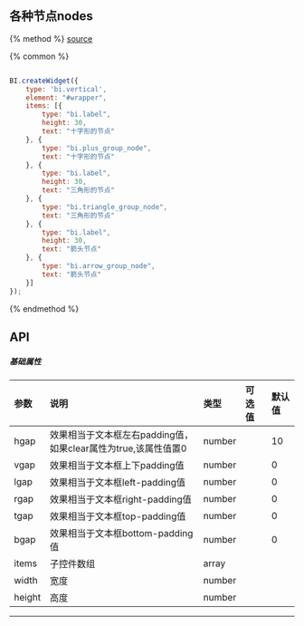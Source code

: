## 各种节点nodes

{% method %}
[source](https://jsfiddle.net/fineui/jg257cog/)

{% common %}
```javascript

BI.createWidget({
    type: 'bi.vertical',
    element: "#wrapper",
    items: [{
        type: "bi.label",
        height: 30,
        text: "十字形的节点"
    }, {
        type: "bi.plus_group_node",
        text: "十字形的节点"
    }, {
        type: "bi.label",
        height: 30,
        text: "三角形的节点"
    }, {
        type: "bi.triangle_group_node",
        text: "三角形的节点"
    }, {
        type: "bi.label",
        height: 30,
        text: "箭头节点"
    }, {
        type: "bi.arrow_group_node",
        text: "箭头节点"
    }]
});


```

{% endmethod %}

## API
##### 基础属性
| 参数    | 说明           | 类型  | 可选值 | 默认值
| :------ |:-------------  | :-----| :----|:----
| hgap    | 效果相当于文本框左右padding值，如果clear属性为true,该属性值置0 |  number  |     |     10   |
| vgap    | 效果相当于文本框上下padding值 |  number  |  |      0  |
| lgap    | 效果相当于文本框left-padding值     |    number   |        |  0    |
| rgap    | 效果相当于文本框right-padding值     |    number  |       |  0    |
| tgap    |效果相当于文本框top-padding值     |    number   |  |  0    |
| bgap    |  效果相当于文本框bottom-padding值     |    number  |   |  0    |
| items | 子控件数组     |    array |  |  |
| width    |   宽度    |    number   |   |     |
| height    |   高度    |    number   |  |      |


--- ---


